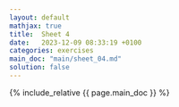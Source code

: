 ```yaml
---
layout: default
mathjax: true
title:  Sheet 4
date:   2023-12-09 08:33:19 +0100
categories: exercises 
main_doc: "main/sheet_04.md"
solution: false
---
```




{% include_relative {{ page.main_doc }} %}